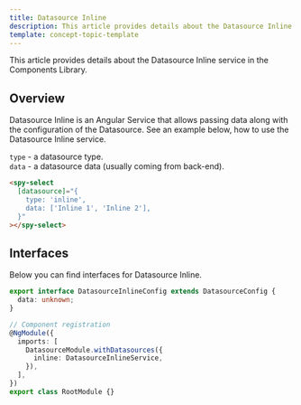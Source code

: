 ```yaml
---
title: Datasource Inline
description: This article provides details about the Datasource Inline service in the Components Library.
template: concept-topic-template
---
```


This article provides details about the Datasource Inline service in the Components Library.

## Overview

Datasource Inline is an Angular Service that allows passing data along with the configuration of the Datasource.
See an example below, how to use the Datasource Inline service.

`type` - a datasource type.  
`data` - a datasource data (usually coming from back-end).  

```html
<spy-select
  [datasource]="{
    type: 'inline',
    data: ['Inline 1', 'Inline 2'],
  }"
></spy-select>
```

## Interfaces

Below you can find interfaces for Datasource Inline.

```ts
export interface DatasourceInlineConfig extends DatasourceConfig {
  data: unknown;
}

// Component registration
@NgModule({
  imports: [
    DatasourceModule.withDatasources({
      inline: DatasourceInlineService,
    }),
  ],
})
export class RootModule {}
```
